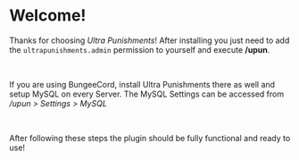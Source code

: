 # Welcome!

Thanks for choosing *Ultra Punishments*!
After installing you just need to add the ``ultrapunishments.admin`` permission to yourself and execute **/upun**.

<br />

If you are using BungeeCord, install Ultra Punishments there as well and setup MySQL on every Server.
The MySQL Settings can be accessed from */upun > Settings > MySQL*

<br />

After following these steps the plugin should be fully functional and ready to use!
